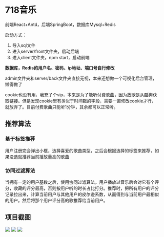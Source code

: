 # 718音乐

前端React+Antd，后端SpringBoot，数据库Mysql+Redis

启动方式：
1. 导入sql文件
2. 进入server/front文件夹，启动后端
3. 进入client文件夹，npm start，启动前端

**数据库，Redis的用户名、密码、ip地址、端口号自行修改**


admin文件夹和server/back文件夹直接无视，本来还想做一个可视化后台管理，懒得做了

cookie也没有用，我充了个vip，本来是为了能听付费歌曲，因为放歌是从酷狗获取链接。但是发现cookie里有类似于时间戳的字段，需要一直修改cookie才行，就放弃了。目前付费歌曲只能听1分钟，其余都可以正常听。

## 推荐算法
### 基于标签推荐
用户注册完会弹出小框，选择喜爱的歌曲类型，之后会根据选择的标签来推荐，如果没选就推荐当前播放量高的歌曲
### 协同过滤算法
当拥有一定的用户基数之后，使用协同过滤算法。用户播放过音乐后会对它有个评分，收藏的评分最高，否则按用户听的时长占比打分。推荐时，把所有用户的评分记录拉出来，计算当前用户与其他用户的皮尔逊系数，从而得到与当前用户最相似的用户。然后将那个用户评分高的歌推荐给当前用户。

## 项目截图
![](https://gitee.com/ywj0923/music-recommend-system/raw/master/images/718%E6%88%AA%E5%9B%BE1.png)
![](https://gitee.com/ywj0923/music-recommend-system/raw/master/images/718%E6%88%AA%E5%9B%BE2.png)
![](https://gitee.com/ywj0923/music-recommend-system/raw/master/images/718%E6%88%AA%E5%9B%BE3.png)
